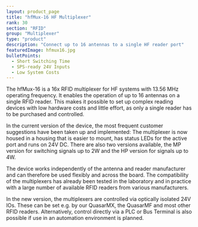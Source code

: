 ```yaml
---
layout: product_page
title: "hfMux-16 HF Multiplexer"
rank: 30
section: "RFID"
group: "Multiplexer"
type: "product"
description: "Connect up to 16 antennas to a single HF reader port"
featuredImage: hfmux16.jpg
bulletPoints:
  - Short Switching Time
  - SPS-ready 24V Inputs
  - Low System Costs
---
```

The hfMux-16 is a 16x RFID multiplexer for HF systems with 13.56 MHz operating frequency. It enables the operation of up to 16 antennas on a single RFID reader. This makes it possible to set up complex reading devices with low hardware costs and little effort, as only a single reader has to be purchased and controlled.

In the current version of the device, the most frequent customer suggestions have been taken up and implemented: The multiplexer is now housed in a housing that is easier to mount, has status LEDs for the active port and runs on 24V DC. There are also two versions available, the MP version for switching signals up to 2W and the HP version for signals up to 4W.

The device works independently of the antenna and reader manufacturer and can therefore be used flexibly and across the board. The compatibility of the multiplexers has already been tested in the laboratory and in practice with a large number of available RFID readers from various manufacturers.

In the new version, the multiplexers are controlled via optically isolated 24V IOs. These can be set e.g. by our QuasarMX, the QuasarMF and most other RFID readers. Alternatively, control directly via a PLC or Bus Terminal is also possible if use in an automation environment is planned.
